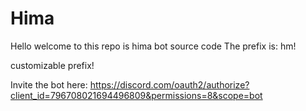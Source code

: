 # Hima


Hello welcome to this repo is hima bot source code
The prefix is: hm!

customizable prefix!


Invite the bot here: https://discord.com/oauth2/authorize?client_id=796708021694496809&permissions=8&scope=bot
